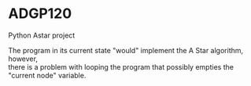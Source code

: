 # ADGP120
Python Astar project

The program in its current state "would" implement the A Star algorithm, however,  
there is a problem with looping the program that possibly empties the "current node" variable.
